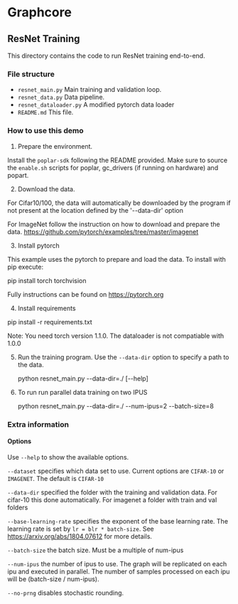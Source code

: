 # Graphcore

## ResNet Training

This directory contains the code to run ResNet training end-to-end.

### File structure

* `resnet_main.py` Main training and validation loop.
* `resnet_data.py` Data pipeline.
* `resnet_dataloader.py` A modified pytorch data loader
* `README.md` This file.

### How to use this demo

1) Prepare the environment.

  Install the `poplar-sdk` following the README provided. Make sure to source the `enable.sh`
  scripts for poplar, gc_drivers (if running on hardware) and popart.

2) Download the data.

  For Cifar10/100, the data will automatically be downloaded by the program if not present at
  the location defined by the '--data-dir' option

  For ImageNet follow the instruction on how to download and prepare the data. 
  <https://github.com/pytorch/examples/tree/master/imagenet>

3) Install pytorch

  This example uses the pytorch to prepare and load the data. To install with pip execute:
  
  pip install torch torchvision

  Fully instructions can be found on https://pytorch.org

4) Install requirements

  pip install -r requirements.txt

  Note: You need torch version 1.1.0. The dataloader is not compatiable with 1.0.0

5) Run the training program. Use the `--data-dir` option to specify a path to
   the data.

    python resnet_main.py --data-dir=./ [--help]

6) To run run parallel data training on two IPUS

    python resnet_main.py --data-dir=./ --num-ipus=2 --batch-size=8

### Extra information

#### Options


Use `--help` to show the available options.

`--dataset` specifies which data set to use. Current options are `CIFAR-10` 
or `IMAGENET`. The default is `CIFAR-10` 

`--data-dir` specified the folder with the training and validation data. For 
cifar-10 this done automatically. For imagenet a folder with train and val 
folders

`--base-learning-rate` specifies the exponent of the base learning rate.
The learning rate is set by `lr = blr * batch-size`.
See <https://arxiv.org/abs/1804.07612> for more details.

`--batch-size` the batch size. Must be a multiple of num-ipus

`--num-ipus` the number of ipus to use. The graph will be replicated on each
ipu and executed in parallel. The number of samples processed on each ipu will be
(batch-size / num-ipus).

`--no-prng` disables stochastic rounding.

